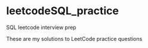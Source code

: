 # leetcodeSQL_practice
SQL leetcode interview prep 

These are my solutions to LeetCode practice questions 

